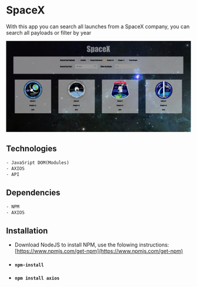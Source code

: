 # SpaceX

With this app you can search all launches from a SpaceX company, you can search all payloads or filter by year

![spacex img](https://github.com/slobodan-rs/projects/blob/master/SpaceX/spacex.png?raw=true)

## Technologies

    - JavaSript DOM(Modules)
    - AXIOS
    - API

## Dependencies

    - NPM
    - AXIOS

## Installation

- Download NodeJS to install NPM, use the folowing instructions: [https://www.npmjs.com/get-npm](https://www.npmjs.com/get-npm)

- #### `npm-install`
- #### `npm install axios`
